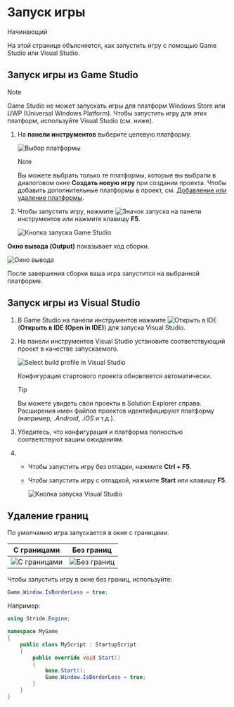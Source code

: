 ﻿# Запуск игры

<span class="badge text-bg-primary">Начинающий</span>

На этой странице объясняется, как запустить игру с помощью Game Studio или Visual Studio.

## Запуск игры из Game Studio

> [!Note]
> Game Studio не может запускать игры для платформ Windows Store или UWP (Universal Windows Platform). Чтобы запустить игру для этих платформ, используйте Visual Studio (см. ниже).

  1. На **панели инструментов** выберите целевую платформу.

      ![Выбор платформы](media/launch-your-game-game-studio-profiles.png)

      > [!Note]
      > Вы можете выбрать только те платформы, которые вы выбрали в диалоговом окне **Создать новую игру** при создании проекта. Чтобы добавить дополнительные платформы в проект, см. [Добавление или удаление платформы](../platforms/add-or-remove-a-platform.md).

  2. Чтобы запустить игру, нажмите ![Значок запуска](media/launch-your-game-play-icon.png) на панели инструментов или нажмите клавишу **F5**.

      ![Кнопка запуска Game Studio](media/game-studio-toolbar-build-button.png)

  **Окно вывода (Output)** показывает ход сборки. 

  ![Окно вывода](media/output-window.png)

  После завершения сборки ваша игра запустится на выбранной платформе.

## Запуск игры из Visual Studio

1. В Game Studio на панели инструментов нажмите ![Открыть в IDE](media/launch-your-game-ide-icon.png) (**Открыть в IDE (Open in IDE)**) для запуска Visual Studio.

2. На панели инструментов Visual Studio установите соответствующий проект в качестве запускаемого.
         
	![Select build profile in Visual Studio](media/launch-your-game-visual-studio-profiles.png)
   
   Конфигурация стартового проекта обновляется автоматически.
 
   > [!TIP]
   > Вы можете увидеть свои проекты в Solution Explorer справа. Расширения имен файлов проектов идентифицируют платформу (например, *.Android*, *.iOS* и т.д.).

3. Убедитесь, что конфигурация и платформа полностью соответствуют вашим ожиданиям.
  
4. * Чтобы запустить игру без отладки, нажмите **Ctrl + F5**.
   
   * Чтобы запустить игру с отладкой, нажмите **Start** или клавишу **F5**.

      ![Кнопка запуска Visual Studio](media/visual-studio-start-button.png)

## Удаление границ

По умолчанию игра запускается в окне с границами.

| С границами             | Без границ
|---------------------------|-----------------
| ![С границами](media/with-borders.jpg)   | ![Без границ](media/without-borders.jpg) 

Чтобы запустить игру в окне без границ, используйте:

```cs
Game.Window.IsBorderLess = true;
```

Например:

```cs
using Stride.Engine;

namespace MyGame
{
    public class MyScript : StartupScript
    {
        public override void Start()
        {
            base.Start();
            Game.Window.IsBorderLess = true;
        }
    }
}
```